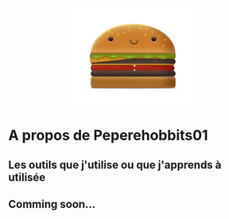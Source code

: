 <p align="center"><a target="_blank" href=""><img height="200" src="https://github.com/Peperehobbit01/.github/blob/main/Assets/Logo%20Pepere.png?raw=true"></a></p>

# A propos de Peperehobbits01

## Les outils que j'utilise ou que j'apprends à utilisée

## Comming soon...

